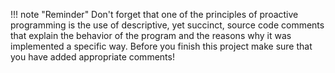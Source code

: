 !!! note "Reminder"
    Don't forget that one of the principles of proactive programming is the use
    of descriptive, yet succinct, source code comments that explain the behavior
    of the program and the reasons why it was implemented a specific way. Before
    you finish this project make sure that you have added appropriate comments!
